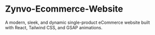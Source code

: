 # Zynvo-Ecommerce-Website
A modern, sleek, and dynamic single-product eCommerce website built with React, Tailwind CSS, and GSAP animations.
